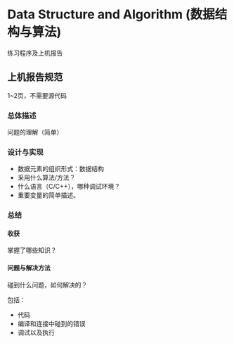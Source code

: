 # Data Structure and Algorithm (数据结构与算法)

练习程序及上机报告

## 上机报告规范

1~2页，不需要源代码

### 总体描述

问题的理解（简单）

### 设计与实现

- 数据元素的组织形式：数据结构
- 采用什么算法/方法？
- 什么语言（C/C++），哪种调试环境？
- 重要变量的简单描述。

### 总结

#### 收获

掌握了哪些知识？

#### 问题与解决方法
碰到什么问题，如何解决的？

包括：
- 代码
- 编译和连接中碰到的错误
- 调试以及执行
